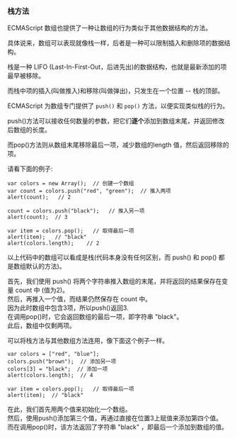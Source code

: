 ### 栈方法

ECMAScript 数组也提供了一种让数组的行为类似于其他数据结构的方法。  

具体说来，数组可以表现就像栈一样，后者是一种可以限制插入和删除项的数据结构。  

栈是一种 LIFO (Last-In-First-Out，后进先出)的数据结构，也就是最新添加的项最早被移除。  

而栈中项的插入(叫做推入)和移除(叫做弹出)，只发生在一个位置 -- 栈的顶部。  

ECMAScript 为数组专门提供了 `push()` 和 `pop()` 方法，以便实现类似栈的行为。

push()方法可以接收<red>任何数量的参数</red>，把它们**逐个**添加到数组末尾，并<red>返回修改后数组的长度</red>。

而pop()方法则从数组<red>末尾移除最后一项</red>，减少数组的length 值，<red>然后返回移除的项</red>。

请看下面的例子:

	var colors = new Array();  // 创建一个数组
    var count = colors.push("red", "green");  // 推入两项
    alert(count);   // 2

    count = colors.push("black");   // 推入另一项
    alert(count);  // 3
     
    var item = colors.pop();   // 取得最后一项    
    alert(item);   // "black"
    alert(colors.length);    // 2

以上代码中的数组可以看成是栈(代码本身没有任何区别，而 push() 和 pop() 都是数组默认的方法)。  

首先，我们使用 push() 将两个字符串推入数组的末尾，并将返回的结果保存在变量 count 中 (值为2)。  
然后，再推入一个值，而结果仍然保存在 count 中。  
因为此时数组中包含3项，所以push()返回3.  
在调用pop()时，它会返回数组的最后一项，即字符串 "black"。  
此后，数组中仅剩两项。

可以将栈方法与其他数组方法连用，像下面这个例子一样。  

	var colors = ["red", "blue"];
    colors.push("brown");  // 添加另一项
    colors[3] = "black";  // 添加一项
    alert(colors.length);  // 4

    var item = colors.pop();   // 取得最后一项
    alert(item);  // "black"

在此，我们首先用两个值来初始化一个数组。  
然后，使用push()添加第三个值，再通过直接在位置3上赋值来添加第四个值。  
而在调用pop()时，该方法返回了字符串 "black" ，即最后一个添加到数组的值。

